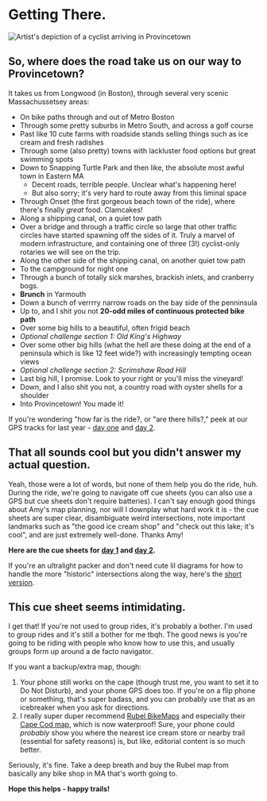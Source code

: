 # Getting There.

![Artist's depiction of a cyclist arriving in Provincetown](../img/arrival.png)

## So, where does the road take us on our way to Provincetown?

It takes us from Longwood (in Boston), through several very scenic Massachussetsey areas:
- On bike paths through and out of Metro Boston
- Through some pretty suburbs in Metro South, and across a golf course
- Past like 10 cute farms with roadside stands selling things such as ice cream and fresh radishes
- Through some (also pretty) towns with lackluster food options but great swimming spots
- Down to Snapping Turtle Park and then like, the absolute most awful town in Eastern MA
  - Decent roads, terrible people. Unclear what's happening here!
  - But also sorry; it's very hard to route away from this liminal space
- Through Onset (the first gorgeous beach town of the ride), where there's finally _great_ food. Clamcakes!
- Along a shipping canal, on a quiet tow path
- Over a bridge and through a traffic circle so large that other traffic circles have started spawning off the sides of it. Truly a marvel of modern infrastructure, and containing one of three (3!) cyclist-only rotaries we will see on the trip.
- Along the other side of the shipping canal, on another quiet tow path
- To the campground for night one
- Through a bunch of totally sick marshes, brackish inlets, and cranberry bogs.
- **Brunch** in Yarmouth
- Down a bunch of verrrry narrow roads on the bay side of the penninsula
- Up to, and I shit you not **20-odd miles of continuous protected bike path**
- Over some big hills to a beautiful, often frigid beach
- _Optional challenge section 1: Old King's Highway_
- Over some other big hills (what the hell are these doing at the end of a peninsula which is like 12 feet wide?) with increasingly tempting ocean views
- _Optional challenge section 2: Scrimshaw Road Hill_
- Last big hill, I promise. Look to your right or you'll miss the vineyard!
- Down, and I also shit you not, a country road with oyster shells for a shoulder
- Into Provincetown! You made it!

If you're wondering "how far is the ride?, or "are there hills?," peek at our GPS tracks for last year - [day one](https://ridewithgps.com/routes/27740808/) and [day 2](https://ridewithgps.com/routes/21800202).

## That all sounds cool but you didn't answer my actual question.

Yeah, those were a lot of words, but none of them help you do the ride, huh. During the ride, we're going to navigate off cue sheets (you can also use a GPS but cue sheets don't require batteries). I can't say enough good things about Amy's map planning, nor will I downplay what hard work it is - the cue sheets are super clear, disambiguate weird intersections, note important landmarks such as "the good ice cream shop" and "check out this lake; it's cool", and are just extremely well-done. Thanks Amy!

**Here are the cue sheets for [day 1](./content/maps/Cue%20Sheet%20Day%201.pdf) and [day 2](./content/maps/Cue%20Sheet%20Day%202.pdf).**

If you're an ultralight packer and don't need cute lil diagrams for how to handle the more "historic" intersections along the way, here's the [short version](./content/maps/SinglePageCueSheet.pdf).

## This cue sheet seems intimidating.

I get that! If you're not used to group rides, it's probably a bother. I'm used to group rides and it's still a bother for me tbqh. The good news is you're going to be riding with people who know how to use this, and usually groups form up around a de facto navigator.

If you want a backup/extra map, though:
1. Your phone still works on the cape (though trust me, you want to set it to Do Not Disturb), and your phone GPS does too. If you're on a flip phone or something, that's super badass, and you can probably use that as an icebreaker when you ask for directions.
2. I really super duper recommend [Rubel BikeMaps](https://www.bikemaps.com/) and especially their [Cape Cod map](https://www.evmaplink.com/Cape_Cod_The_Islands_and_North_Shore_Road_and_Bi_p/2062407m.htm), which is now waterproof! Sure, your phone could _probably_ show you where the nearest ice cream store or nearby trail (essential for safety reasons) is, but like, editorial content is so much better.

Seriously, it's fine. Take a deep breath and buy the Rubel map from basically any bike shop in MA that's worth going to.

**Hope this helps - happy trails!**
